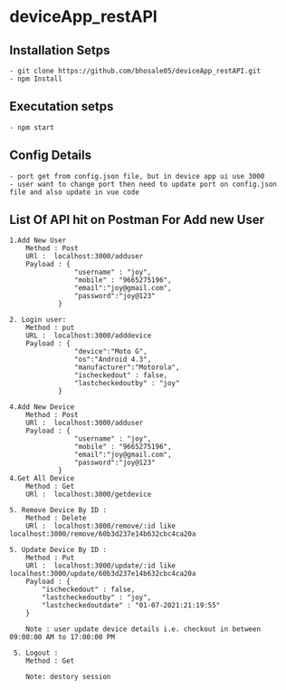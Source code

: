 # deviceApp_restAPI

## Installation Setps
    - git clone https://github.com/bhosale05/deviceApp_restAPI.git
    - npm Install

## Executation setps
    - npm start 

## Config Details
    - port get from config.json file, but in device app ui use 3000 
    - user want to change port then need to update port on config.json file and also update in vue code 

## List Of API hit on Postman For Add new User 
    1.Add New User
        Method : Post
        URl :  localhost:3000/adduser
        Payload : {
                    "username" : "joy",
                    "mobile" : "9665275196",
                    "email":"joy@gmail.com",
                    "password":"joy@123"
                }
    
    2. Login user: 
        Method : put
        URL :  localhost:3000/adddevice
        Payload : {
                    "device":"Moto G",
                    "os":"Android 4.3",
                    "manufacturer":"Motorola",
                    "ischeckedout" : false,
                    "lastcheckedoutby" : "joy"
                }

    4.Add New Device
        Method : Post
        URl :  localhost:3000/adduser
        Payload : {
                    "username" : "joy",
                    "mobile" : "9665275196",
                    "email":"joy@gmail.com",
                    "password":"joy@123"
                }
    4.Get All Device
        Method : Get
        URl :  localhost:3000/getdevice

    5. Remove Device By ID : 
        Method : Delete
        URl :  localhost:3000/remove/:id like localhost:3000/remove/60b3d237e14b632cbc4ca20a
        
    5. Update Device By ID : 
        Method : Put
        URl :  localhost:3000/update/:id like localhost:3000/update/60b3d237e14b632cbc4ca20a
        Payload : {
            "ischeckedout" : false,
            "lastcheckedoutby" : "joy",
            "lastcheckedoutdate" : "01-07-2021:21:19:55"
        }

        Note : user update device details i.e. checkout in between 09:00:00 AM to 17:00:00 PM
    
     5. Logout : 
        Method : Get

        Note: destory session